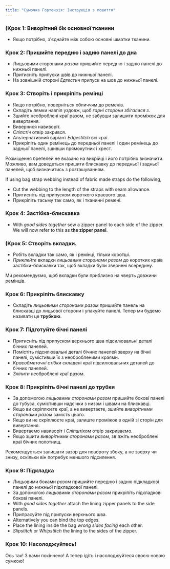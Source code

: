 ```yaml
---
title: "Сумочка Гортензія: Інструкція з пошиття"
---
```


### (Крок 1: Виворітний бік основної тканини

- Якщо потрібно, з'єднайте між собою основні шматки тканини.

### Крок 2: Пришийте передню і задню панелі до дна

- Лицьовими сторонами _разом_ пришийте передню і задню панелі до нижньої панелі.
- Притисніть припуски швів до нижньої панелі.
- На зовнішній стороні _Едгестич_ припуск на шов до нижньої панелі.

### Крок 3: Створіть і прикріпіть ремінці

- Якщо потрібно, поверніться обличчям до ременів.
- Складіть лямки навпіл уздовж, щоб _гарні сторони збігалися з_.
- Зшийте необроблені краї разом, не забувши залишити проміжок для вивертання.
- Вивернися навиворіт.
- _Сліпстіч_ отвір закрився.
- Альтернативний варіант _Edgestitch_ всі краї.
- Прикріпіть один ремінець до передньої панелі і один ремінець до задньої панелі, зшивши прямокутник і хрест.

<Warning>

Розміщення бретелей не вказано на викрійці і його потрібно визначити. Можливо, вам доведеться пришити блискавку до передньої і задньої панелей, щоб визначитись з розташуванням.

</Warning>

<Note>

If using bag strap webbing instead of fabric made straps do the following,

- Cut the webbing to the length of the straps with seam allowance.
- Притисніть під припуском короткого краєвого шва.
- Прикріпіть тасьму так само, як і тканинні ремені.

</Note>

### Крок 4: Застібка-блискавка

- With _good sides together_ sew a zipper panel to each side of the zipper. We will now refer to this as **the zipper panel**.

### (Крок 5: Створіть вкладки.

- Робіть вкладки так само, як і ремінці, тільки коротші.
- _Приклейте_ вкладки _лицьовими сторонами разом_ до коротких країв застібки-блискавки так, щоб вкладки були звернені всередину.

<Tip>

Ми рекомендуємо, щоб вкладки були приблизно на чверть довжини ремінців.

</Tip>

### Крок 6: Прикріпіть блискавку

- Складіть _лицьовими сторонами разом_ пришийте панель на блискавці до лицьової сторони і упакуйте панелі. Тепер ми будемо називати це **трубкою**.

### Крок 7: Підготуйте бічні панелі

- Притисніть під припуском верхнього шва підсилювальні деталі бічних панелей.
- Помістіть підсилювальні деталі бічних панелей зверху на бічні панелі, сумістивши їх з необробленими краями.
- _Краєобметочні стібки_ складені краї підсилювальних деталей до бічних панелей.
- _Зліпити_ необроблені краї разом.

### Крок 8: Прикріпіть бічні панелі до трубки

- За допомогою _лицьовими сторонами разом_ пришийте бокові панелі до тубуса, сумістивши надсічки з низом і швами на блискавці.
- Якщо ви скріплюєте краї, а не вивертаєте, зшийте _виворітними сторонами разом_ замість цього.
- Якщо ви не скріплюєте краї, залиште проміжок в одній зі сторін для вивертання.
- Вивертаємо навиворіт і _Сліпштіхом_ отвір закриваємо.
- Якщо зшити _виворітними сторонами разом,_ зв'яжіть необроблені краї бічних полотнищ.

<Note>

Рекомендується залишати зазор для повороту збоку, а не зверху чи знизу, оскільки він потребує меншого підсилення.

</Note>

### Крок 9: Підкладка

- Лицьовими боками _разом_ пришийте передню і задню підкладкові панелі до нижньої підкладкової панелі.
- За допомогою _лицьовими сторонами разом_ прикріпіть підкладкові бокові панелі.
- With _good sides together_ attach the lining zipper panels to the side panels.
- Припрасуйте під припуски верхнього шва.
- Alternatively you can bind the top edges.
- Place the lining inside the bag _wrong sides facing_ each other.
- _Slipstitch_ or _Whipstitch_ the lining to the sides of the zipper.

### Крок 10: Насолоджуйтесь!

Ось так! З вами покінчено! А тепер ідіть і насолоджуйтеся своєю новою сумкою!
